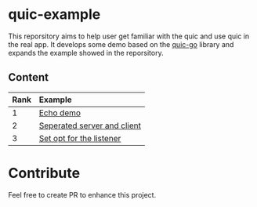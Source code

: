# quic-example
This reporsitory aims to help user get familiar with the quic and use quic in the real app. It develops some demo based on the 
[quic-go](https://github.com/lucas-clemente/quic-go) library and expands the example showed in the reporsitory.

## Content
|Rank|Example|
|:--|:--|
|1|[Echo demo](./exmaples/1.echo/README.md)|
|2|[Seperated server and client](./exmaples/2.server-and-client/README.md)|
|3|[Set opt for the listener](./exmaples/3.setopt-on-listener/README.md)|

# Contribute
Feel free to create PR to enhance this project.
